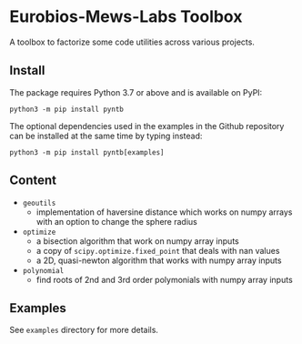 # Eurobios-Mews-Labs Toolbox

A toolbox to factorize some code utilities across various projects.

## Install

The package requires Python 3.7 or above and is available on PyPI:
```
python3 -m pip install pyntb
```

The optional dependencies used in the examples in the Github repository can be installed at the same time by typing instead:
```
python3 -m pip install pyntb[examples]
```

## Content

- `geoutils`
  - implementation of haversine distance which works on numpy arrays with an option to change the sphere radius
- `optimize` 
  - a bisection algorithm that work on numpy array inputs
  - a copy of `scipy.optimize.fixed_point` that deals with nan values
  - a 2D, quasi-newton algorithm that works with numpy array inputs
- `polynomial`
  - find roots of 2nd and 3rd order polymonials with numpy array inputs 

## Examples

See `examples` directory for more details.
